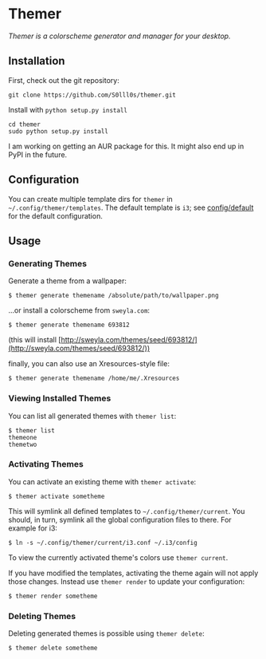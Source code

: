 Themer
======

*Themer is a colorscheme generator and manager for your desktop.*

Installation
------------

First, check out the git repository:

    git clone https://github.com/S0lll0s/themer.git

Install with `python setup.py install`

    cd themer
    sudo python setup.py install

I am working on getting an AUR package for this. It might also end up in PyPI in the future.

Configuration
-------------

You can create multiple template dirs for `themer` in `~/.config/themer/templates`.
The default template is `i3`; see [config/default](config/default) for the default configuration.


Usage
-----

### Generating Themes

Generate a theme from a wallpaper:

    $ themer generate themename /absolute/path/to/wallpaper.png

...or install a colorscheme from `sweyla.com`:
 
    $ themer generate themename 693812

(this will install [http://sweyla.com/themes/seed/693812/](http://sweyla.com/themes/seed/693812/))

finally, you can also use an Xresources-style file:

    $ themer generate themename /home/me/.Xresources

### Viewing Installed Themes

You can list all generated themes with `themer list`:

    $ themer list
    themeone
    themetwo

### Activating Themes

You can activate an existing theme with `themer activate`:

    $ themer activate sometheme

This will symlink all defined templates to `~/.config/themer/current`. You should, in turn, symlink all the global configuration files to there. For example for i3:

    $ ln -s ~/.config/themer/current/i3.conf ~/.i3/config

To view the currently activated theme's colors use `themer current`.

If you have modified the templates, activating the theme again will not apply those changes. Instead
use `themer render` to update your configuration:

    $ themer render sometheme

### Deleting Themes

Deleting generated themes is possible using `themer delete`:

    $ themer delete sometheme

